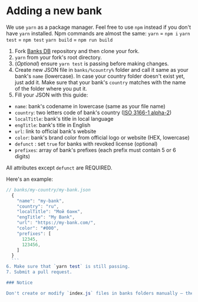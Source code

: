 # Adding a new bank

We use `yarn` as a package manager. Feel free to use `npm` instead if you don't have `yarn` installed. Npm commands are almost the same:
`yarn` = `npm i`
`yarn test` = `npm test`
`yarn build` = `npm run build`

1. Fork [Banks DB](https://github.com/Ramoona/banks-db) repository and then clone your fork.
2. `yarn` from your fork's root directory.
3. (_Optional_) ensure `yarn test` is passing before making changes.
4. Create new JSON file in `banks/%country%` folder and call it same as your bank's `name` (lowercase). In case your country folder doesn't exist yet, just add it. Make sure that your bank's `country` matches with the name of the folder where you put it.
5. Fill your JSON with this guide:

  * `name`: bank's codename in lowercase (same as your file name)
  * `country`: two letters code of bank's country ([ISO 3166-1 alpha-2](https://en.wikipedia.org/wiki/ISO_3166-1_alpha-2))
  * `localTitle`: bank's title in local language
  * `engTitle`: bank's title in English
  * `url`: link to official bank's website
  * `color`: bank's brand color from official logo or website (HEX, lowercase)
  * `defunct` : set `true` for banks with revoked license (optional)
  * `prefixes`: array of bank's prefixes (each prefix must contain 5 or 6 digits)

  All attributes except `defunct` are REQUIRED.

  Here's an example:

  ```js
  // banks/my-country/my-bank.json
    {
      "name": "my-bank",
      "country": "ru",
      "localTitle": "Мой банк",
      "engTitle": "My Bank",
      "url": "https://my-bank.com/",
      "color": "#000",
      "prefixes": [
        12345,
        123456,
      ]
    }
    ```
6. Make sure that `yarn test` is still passing.
7. Submit a pull request.

### Notice

Don't create or modify `index.js` files in banks folders manually — they are generated. Run `yarn build` to regenerate them.
